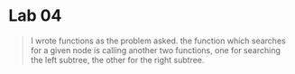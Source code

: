 # Lab 04

> I wrote functions as the problem asked. the function which searches for a given node is calling another two functions,
one for searching the left subtree, the other for the right subtree.


